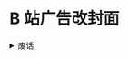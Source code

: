 # B 站广告改封面

<details>
<summary> 废话 </summary>
用别人的插件出了点问题，代码还有点屎，不好看又不好改，遂重写之。
重写完才发现是因为用的浏览器自带了广告屏蔽，但是我一开始没发现。
为什么呢，因为这个广告屏蔽比较垃圾，仅仅是用全局的 css !important 实现的，干掉了 slide_ad 没干掉 vcd。
其实并没有多优化很多东西，只能说至少代码好看了，并且统一使用 vcd 进行初始化。
封面 div 直接放在 r_con 里的话会被覆盖，目前还是放在外面然后用手段同步位置。
但是广告屏蔽下 slide_ad 已经死掉了，vcd 干掉两次就不刷新了，没法跟随改变位置。
考虑不干掉 vcd，无须额外操作可以解决，考虑跟随 reco_list ，可以解决。
问题在于 slide_ad 死掉的情况下，找不到方法来填充封面需要的额外高度，一定会盖掉一部分推荐视频。
考虑用更小范围的 !important 覆盖 (style = 'display: block !important;')，还是死的。新建一个 div 插入到 slide_ad 位置，排版没有变化。
新建一个 div 伪装成 slide_ad 替换原来的，并且使用 requestAnimationFrame 更新，排版没有变化。
考虑修改 reco_list 起始高度 (style.offsetTop)，并且使用 requestAnimationFrame 更新，排版没有变化。
没兼容番剧界面，话说回来番剧有封面这种东西吗。
没有在 meta 取不到封面的情况下 fallback 到 fetch。
没有实现不知道有什么用的 injectCSS，看起来就是把 close-btn 置到最顶层，不知道有什么用。
</details>
